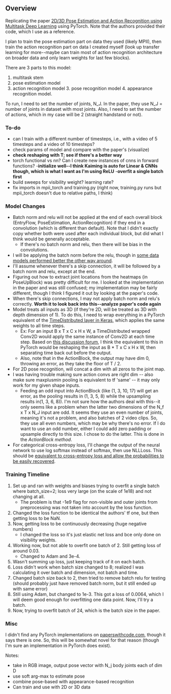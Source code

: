 ## Overview
Replicating the paper [2D/3D Pose Estimation and Action Recognition using Multitask Deep Learning](https://arxiv.org/pdf/1802.09232.pdf) using PyTorch.
Note that the authors provided their code, which I use as a reference.

I plan to train the pose estimation part on data they used (likely MPII), then train the action recognition part on data I created myself (look up transfer learning for more--maybe can train most of action recognition architecture on broader data and only learn weights for last few blocks).

There are 3 parts to this model: 
1. multitask stem
2. pose estimation model
3. action recognition model
    3. pose recognition model
    4. appearance recognition model.

To run, I need to set the number of joints, N_J. In the paper, they use N_J = number of joints in dataset with most joints.
Also, I need to set the number of actions, which in my case will be 2 (straight handstand or not).

### To-do
- can I train with a different number of timesteps, i.e., with a video of 5 timesteps and a video of 10 timesteps?
- check params of model and compare with the paper's (visualize)
- **check reshaping with T; see if there's a better way**
- torch functional vs nn? Can I create new instances of cnns in forward functions?
-**initialize well--I think Kaiming is auto for Linear & CNNs though, which is what I want as I'm using ReLU**
-**overfit a single batch first**
- build sweeps for visibility weight? learning rate?
- fix imports in mpii_torch and training.py (right now, training.py runs but mpii_torch doesn't due to relative paths, I think)

### Model Changes
- Batch norm and relu will not be applied at the end of each overall block (EntryFlow, PoseEstimation, ActionRecognition) if they end in a convolution (which is different than default). Note that I didn't exactly copy whether both were used after each individual block, but did what I think would be generally acceptable.
    - If there's no batch norm and relu, then there will be bias in the convolutions.
- I will be applying the batch norm before the relu, though in [some data models performed better the other way around](https://www.reddit.com/r/MachineLearning/comments/67gonq/d_batch_normalization_before_or_after_relu/).
- I'll assume whenever there's a skip connection, it will be followed by a batch norm and relu, except at the end.
- Figuring out how to extract joint locations from the heatmaps (in PoseUpBlock) was pretty difficult for me. I looked at the implementation in the paper and was still confused; my implementation may be fairly different, though I think I figured it out by looking at the paper's code.
- When there's skip connections, I may not apply batch norm and relu's correctly. **Worth it to look back into this--analyze paper's code again**
- Model treats all inputs as 3D (if they're 2D, will be treated as 3D with depth dimension of 1). To do this, I need to wrap everything in a PyTorch equivalent of the [TimeDistributed layer in Keras](https://discuss.pytorch.org/t/any-pytorch-function-can-work-as-keras-timedistributed/1346/4), which applies the same weights to all time steps.
    - Ex: For an input B x T x C x H x W, a TimeDistributed wrapped Conv2D would apply the same instance of Conv2D at each time step. Based on [this discussion forum](https://discuss.pytorch.org/t/any-pytorch-function-can-work-as-keras-timedistributed/1346/4), I think the equivalent to this in PyTorch would be reshaping the input as B * T x C x H x W, then separating time back out before the output.
    - Also, note that in the ActionBlock, the output may have dim 0, throwing an error, as they take the floor of T / 2.
- For 2D pose recognition, will concat a dim with all zeros to the joint map.    
- I was having trouble making sure action convs are right dim -- also make sure maxplusmin pooling is equivalent to tf 'same' -- it may only work for my given shape inputs.
    - Feeding an odd input into ActionBlock (like (1, 3, 10, 17) will get an error, as the pooling results in (1, 3, 5, 8) while the upsampling results in(1, 3, 6, 8)). I'm not sure how the authors deal with this--it only seems like a problem when the latter two dimensions of the N_f x T x N_J input are odd. It seems they use an even number of joints, meaning it's not a problem, and also batches of 2 video clips. So, they use all even numbers, which may be why there's no error. If I do want to use an odd number, either I could add zero padding or upsample directly to this size. I chose to do the latter. This is done in the *ActionBlock method*.
- For categorical cross-entropy loss, I'll change the output of the neural network to use log softmax instead of softmax, then use NLLLoss. This should be [equivalent to cross-entropy loss and allow the probabilities to be easily recovered](https://stackoverflow.com/questions/65192475/pytorch-logsoftmax-vs-softmax-for-crossentropyloss).

### Training Timeline
1. Set up and ran with weights and biases trying to overfit a single batch where batch_size=2; loss very large (on the scale of 1e18) and not changing at all.
    - The problem is that -1e9 flag for non-visible and outer joints from preprocessing was not taken into account by the loss function.
1. Changed the loss function to be identical the authors' tf one, but then getting loss to be NaN.
1. Now, getting loss to be continuously decreasing (huge negative numbers)
    - I changed the loss so it's just elastic net loss and bce only done on visibility weights.
1. Working now, but not able to overfit one batch of 2. Still getting loss of around 0.03.
    - Changed to Adam and 3e-4.
1. Wasn't summing up loss, just keeping track of it on each batch.
1. Loss didn't work when batch size changed to 8; realized I was calculating it over batch and dimension, not batch and time.
1. Changed batch size back to 2, then tried to remove batch relu for testing (should probably just have removed batch norm, but it still ended up with same error)
1. Still using Adam, but changed to 1e-3. This got a loss of 0.0064, which I will deem good enough for overfitting one data point. Now, I'll try a batch.
1. Now, trying to overfit batch of 24, which is the batch size in the paper.

### Misc
I didn't find any PyTorch implementations on [paperswithcode.com](https://paperswithcode.com/paper/2d3d-pose-estimation-and-action-recognition), though it says there is one. So, this will be somewhat novel for that reason (though I'm sure an implementation in PyTorch does exist).

Notes:
- take in RGB image, output pose vector with N_j body joints each of dim D
- use soft arg-max to estimate pose
- combine pose-based with appearance-based recognition
- Can train and use with 2D or 3D data